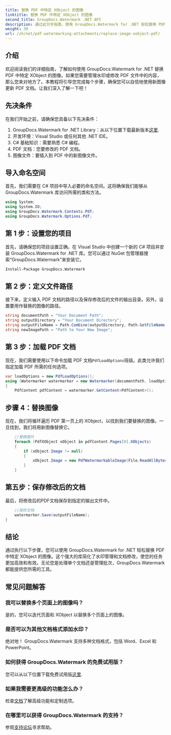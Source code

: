 ```yaml
---
title: 替换 PDF 中特定 XObject 的图像
linktitle: 替换 PDF 中特定 XObject 的图像
second_title: GroupDocs.Watermark .NET API
description: 通过此分步指南，使用 GroupDocs.Watermark for .NET 轻松替换 PDF 中的图像。非常适合高效管理 PDF 内容。
weight: 39
url: /zh/net/pdf-watermarking-attachments/replace-image-xobject-pdf/
---
```

## 介绍
欢迎阅读我们的详细指南，了解如何使用 GroupDocs.Watermark for .NET 替换 PDF 中特定 XObject 的图像。如果您需要管理水印或修改 PDF 文件中的内容，那么您来对地方了。本教程将引导您完成每个步骤，确保您可以自信地使用新图像更新 PDF 文档。让我们深入了解一下吧！
## 先决条件
在我们开始之前，请确保您具备以下先决条件：
1.  GroupDocs.Watermark for .NET Library：从以下位置下载最新版本[这里](https://releases.groupdocs.com/Watermark/net/).
2. 开发环境：Visual Studio 或任何其他 .NET IDE。
3. C# 基础知识：需要熟悉 C# 编程。
4. PDF 文档：您要修改的 PDF 文档。
5. 图像文件：要插入到 PDF 中的新图像文件。

## 导入命名空间
首先，我们需要在 C# 项目中导入必要的命名空间。这将确保我们能够从 GroupDocs.Watermark 库访问所需的类和方法。
```csharp
using System;
using System.IO;
using GroupDocs.Watermark.Contents.Pdf;
using GroupDocs.Watermark.Options.Pdf;
```
## 第 1 步：设置您的项目
首先，请确保您的项目设置正确。在 Visual Studio 中创建一个新的 C# 项目并安装 GroupDocs.Watermark for .NET 库。您可以通过 NuGet 包管理器搜索“GroupDocs.Watermark”来安装它。
```sh
Install-Package GroupDocs.Watermark
```
## 第 2 步：定义文件路径
接下来，定义输入 PDF 文档的路径以及保存修改后的文件的输出目录。另外，设置要用作替换的图像的路径。
```csharp
string documentPath = "Your Document Path";
string outputDirectory = "Your Document Directory";
string outputFileName = Path.Combine(outputDirectory, Path.GetFileName(documentPath));
string newImagePath = "Path to Your New Image";
```
## 第 3 步：加载 PDF 文档
现在，我们需要使用以下命令加载 PDF 文档`PdfLoadOptions`班级。此类允许我们指定加载 PDF 所需的任何选项。
```csharp
var loadOptions = new PdfLoadOptions();
using (Watermarker watermarker = new Watermarker(documentPath, loadOptions))
{
    PdfContent pdfContent = watermarker.GetContent<PdfContent>();
```
## 步骤 4：替换图像
现在，我们将循环遍历 PDF 第一页上的 XObject，以找到我们要替换的图像。一旦找到，我们将用新图像替换它。
```csharp
    //替换图片
    foreach (PdfXObject xObject in pdfContent.Pages[0].XObjects)
    {
        if (xObject.Image != null)
        {
            xObject.Image = new PdfWatermarkableImage(File.ReadAllBytes(newImagePath));
        }
    }
```
## 第五步：保存修改后的文档
最后，将修改后的PDF文档保存到指定的输出文件中。
```csharp
    //保存文档
    watermarker.Save(outputFileName);
}
```

## 结论
通过执行以下步骤，您可以使用 GroupDocs.Watermark for .NET 轻松替换 PDF 中特定 XObject 的图像。这个强大的库简化了水印管理和文档修改，使您的任务更加高效和有效。无论您是处理单个文档还是管理批次，GroupDocs.Watermark 都能提供您所需的工具。
## 常见问题解答
### 我可以替换多个页面上的图像吗？
是的，您可以迭代页面和 XObject 以替换多个页面上的图像。
### 是否可以为其他文档格式添加水印？
绝对地！ GroupDocs.Watermark 支持多种文档格式，包括 Word、Excel 和 PowerPoint。
### 如何获得 GroupDocs.Watermark 的免费试用版？
您可以从以下位置下载免费试用版[这里](https://releases.groupdocs.com/).
### 如果我需要更高级的功能怎么办？
检查[文档](https://tutorials.groupdocs.com/Watermark/net/)了解高级功能和定制选项。
### 在哪里可以获得 GroupDocs.Watermark 的支持？
参观[支持论坛](https://forum.groupdocs.com/c/watermark/19)寻求帮助。